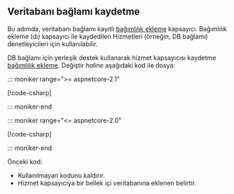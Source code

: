## <a name="register-the-database-context"></a>Veritabanı bağlamı kaydetme

Bu adımda, veritabanı bağlamı kayıtlı [bağımlılık ekleme](xref:fundamentals/dependency-injection) kapsayıcı. Bağımlılık ekleme (dı) kapsayıcı ile kaydedilen Hizmetleri (örneğin, DB bağlamı) denetleyicileri için kullanılabilir.

DB bağlamı için yerleşik destek kullanarak hizmet kapsayıcısı kaydetme [bağımlılık ekleme](xref:fundamentals/dependency-injection). Değiştir *haline* aşağıdaki kod ile dosya:

::: moniker range=">= aspnetcore-2.1"

[!code-csharp[](../../tutorials/first-web-api/samples/2.1/TodoApi/Startup.cs?highlight=3,5,13-14)]

::: moniker-end

::: moniker range="<= aspnetcore-2.0"

[!code-csharp[](../../tutorials/first-web-api/samples/2.0/TodoApi/Startup.cs?highlight=2,4,12-13)]

::: moniker-end  

Önceki kod:

* Kullanılmayan kodunu kaldırır.
* Hizmet kapsayıcıya bir bellek içi veritabanına eklenen belirtir.
